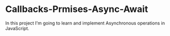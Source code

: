 # Callbacks-Prmises-Async-Await
In this project I'm going to learn and implement Asynchronous operations in JavaScript.
